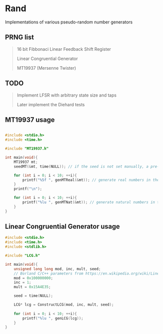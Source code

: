 # Rand
Implementations of various pseudo-random number generators


## PRNG list
> 16 bit Fibbonaci Linear Feedback Shift Register
>
> Linear Congruential Generator
>
> MT19937 (Mersenne Twister)


## TODO
> Implement LFSR with arbitrary state size and taps
>
> Later implement the Diehard tests

## MT19937 usage
```c

#include <stdio.h>
#include <time.h>

#include "MT19937.h"

int main(void){
    MT19937 mt;
    seedMT(&mt, time(NULL)); // if the seed is not set manually, a pre-determined seed will be used (4357 by default)

    for (int i = 0; i < 10; ++i){
        printf("%5f ", genMTReal(&mt)); // generate real numbers in the interval [0, 1]
    }
    printf("\n");

    for (int i = 0; i < 10; ++i){
        printf("%lu ", genMTNat(&mt)); // generate natural numbers in the interval [0, 2^w - 1]
    }
}

```
## Linear Congruential Generator usage
```c
#include <stdio.h>
#include <time.h>
#include <stdlib.h>

#include "LCG.h"

int main(void){
    unsigned long long mod, inc, mult, seed;
    // Borland C/C++ parameters from https://en.wikipedia.org/wiki/Linear_congruential_generator
    mod = 0x100000000;
    inc = 1;
    mult = 0x15A4E35;

    seed = time(NULL);

    LCG* lcg = ConstructLCG(mod, inc, mult, seed);
    
    for (int i = 0; i < 10; ++i){
        printf("%lu ", genLCG(lcg));
    }
}

```